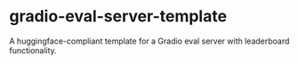 # gradio-eval-server-template
A huggingface-compliant template for a Gradio eval server with leaderboard functionality.
